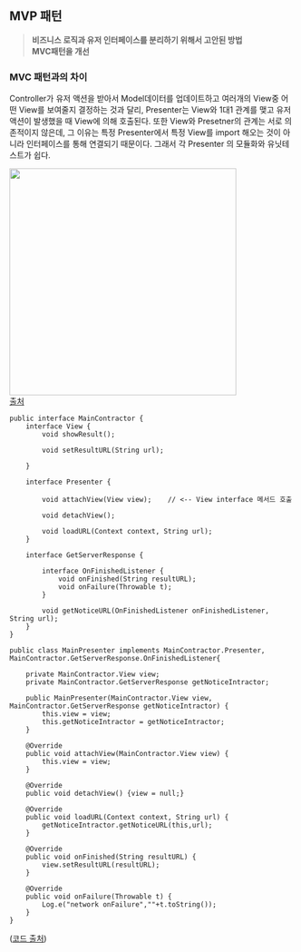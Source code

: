 ## MVP 패턴

> **비즈니스 로직과 유저 인터페이스를 분리하기 위해서 고안된 방법** <br/> **MVC패턴을 개선**

### MVC 패턴과의 차이

Controller가 유저 액션을 받아서 Model데이터를 업데이트하고 여러개의 View중 어떤 View를 보여줄지 결정하는 것과 달리, Presenter는 View와 1대1 관계를 맺고 유저액션이 발생했을 때 View에 의해 호출된다. 또한 View와 Presetner의 관계는 서로 의존적이지 않은데, 그 이유는 특정 Presenter에서 특정 View를 import 해오는 것이 아니라 인터페이스를 통해 연결되기 때문이다. 그래서 각 Presenter 의 모듈화와 유닛테스트가 쉽다.


[<img src="https://media.geeksforgeeks.org/wp-content/uploads/20201024233154/MVPSchema.png" width="400"/>](https://media.geeksforgeeks.org/wp-content/uploads/20201024233154/MVPSchema.png)<br/>
[출처](https://www.geeksforgeeks.org/mvp-model-view-presenter-architecture-pattern-in-android-with-example/)

```
public interface MainContractor {
    interface View {
        void showResult();

        void setResultURL(String url);

    }

    interface Presenter {

        void attachView(View view);    // <-- View interface 메서드 호출

        void detachView();

        void loadURL(Context context, String url);
    }

    interface GetServerResponse {

        interface OnFinishedListener {
            void onFinished(String resultURL);
            void onFailure(Throwable t);
        }

        void getNoticeURL(OnFinishedListener onFinishedListener, String url);
    }
}

public class MainPresenter implements MainContractor.Presenter, MainContractor.GetServerResponse.OnFinishedListener{

    private MainContractor.View view;
    private MainContractor.GetServerResponse getNoticeIntractor;

    public MainPresenter(MainContractor.View view, MainContractor.GetServerResponse getNoticeIntractor) {
        this.view = view;
        this.getNoticeIntractor = getNoticeIntractor;
    }

    @Override
    public void attachView(MainContractor.View view) {
        this.view = view;
    }

    @Override
    public void detachView() {view = null;}

    @Override
    public void loadURL(Context context, String url) {
        getNoticeIntractor.getNoticeURL(this,url);
    }

    @Override
    public void onFinished(String resultURL) {
        view.setResultURL(resultURL);
    }

    @Override
    public void onFailure(Throwable t) {
        Log.e("network onFailure",""+t.toString());
    }
}
```

([코드 출처](https://junghun0.github.io/2019/05/22/android-mvp/))
